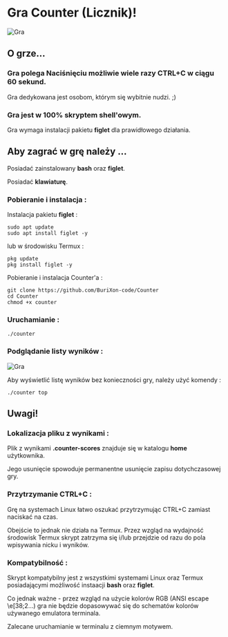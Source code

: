 # Gra Counter (Licznik)!
![Gra](/tree/Zdjęcia/Counter0.png)
## O grze...

### Gra polega Naciśnięciu możliwie wiele razy CTRL+C w ciągu 60 sekund.

Gra dedykowana jest osobom, którym się wybitnie nudzi. ;)


### Gra jest w 100% skryptem shell'owym.

Gra wymaga instalacji pakietu **figlet** dla prawidłowego działania.

## Aby zagrać w grę należy ...

Posiadać zainstalowany **bash** oraz **figlet**.

Posiadać **klawiaturę**.

### Pobieranie i instalacja :
Instalacja pakietu **figlet** :
```
sudo apt update
sudo apt install figlet -y
```
lub w środowisku Termux :
```
pkg update
pkg install figlet -y
```
Pobieranie i instalacja Counter'a :
```
git clone https://github.com/BuriXon-code/Counter
cd Counter
chmod +x counter
```
### Uruchamianie :
```
./counter
```

### Podglądanie listy wyników :
![Gra](/tree/Zdjęcia/Counter1.png)

Aby wyświetlić listę wyników bez konieczności gry, należy użyć komendy :
```
./counter top
```
## Uwagi!
### Lokalizacja pliku z wynikami :
Plik z wynikami **.counter-scores** znajduje się w katalogu **home** użytkownika.

Jego usunięcie spowoduje permanentne usunięcie zapisu dotychczasowej gry.
### Przytrzymanie CTRL+C :
Grę na systemach Linux łatwo oszukać przytrzymując CTRL+C zamiast naciskać na czas.

Obejście to jednak nie działa na Termux. Przez wzgląd na wydajność środowisk Termux skrypt zatrzyma się i/lub przejdzie od razu do pola wpisywania nicku i wyników.
### Kompatybilność :
Skrypt kompatybilny jest z wszystkimi systemami Linux oraz Termux posiadającymi możliwość instaacji **bash** oraz **figlet**.

Co jednak ważne - przez wzgląd na użycie kolorów RGB (ANSI escape \e[38;2...) gra nie będzie dopasowywać się do schematów kolorów używanego emulatora terminala.

Zalecane uruchamianie w terminalu z ciemnym motywem.


